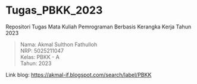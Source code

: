 # Tugas_PBKK_2023
Repositori Tugas Mata Kuliah Pemrograman Berbasis Kerangka Kerja Tahun 2023  

> Nama: Akmal Sulthon Fathulloh  
> NRP: 5025211047  
> Kelas: PBKK - A  
> Tahun: 2023

Link blog: https://akmal-if.blogspot.com/search/label/PBKK
